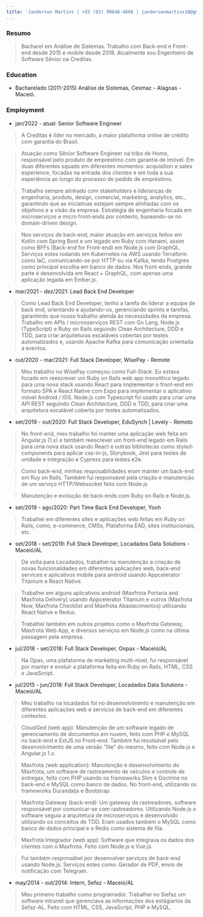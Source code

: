 ```yaml
---
title: 'Janderson Martins | +55 (82) 99648-4668 | jandersonmartins10@gmail.com'
...
```


### Resumo

> Bacharel em Análise de Sistemas. Trabalho com Back-end e Front-end desde 2015 e mobile desde 2018. Atualmente sou Engenheiro de Software Sênior na Creditas.

### Education 

- Bacharelado (2011-2015) Análise de Sistemas, Cesmac - Alagoas - Maceió.

### Employment 

- jan/2022 - atual: Senior Software Engineer

> A Creditas é líder no mercado, a maior plataforma online de crédito com garantia do Brasil. 

> Atuação como Sênior Software Engineer na tribo de Home, responsável pelo produto de empréstimo com garantia de imóvel. Em duas diferentes squads em diferentes momentos: acquisition e sales experience, focadas na entrada dos clientes e em toda a sua experiência ao longo do processo de pedido de empréstimo.

> Trabalho sempre alinhado com stakeholders e lideranças de engenharia, produto, design, comercial, marketing, analytics, etc., garantindo que as iniciativas estejam sempre alinhadas com os objetivos e a visão da empresa.
Estratégia de engenharia focada em microserviços e micro front-ends por contexto, baseando-se no domain-driven design.

> Nos serviços de back-end, maior atuação em serviços feitos em Kotlin com Spring Boot e um legado em Ruby com Hanami, assim como BFFs (Back-end for Front-end) em Node.js com GraphQL. Serviços estes rodando em Kubernetes na AWS usando Terraform como IaC, comunicando-se por HTTP ou via Kafka, tendo Postgres como principal escolha em banco de dados. Nos front-ends, grande parte é desenvolvida em React + GraphQL, com apenas uma aplicação legada em Ember.js.

- mar/2021 - dez/2021: Lead Back End Developer


> Como Lead Back End Developer, tenho a tarefa de liderar a equipe de back end, orientando e ajudando-os, gerenciando sprints e tarefas, garantindo que nosso trabalho atenda às necessidades da empresa. Trabalho em APIs / microsserviços REST com Go Lang, Node.js (TypeScript) e Ruby on Rails seguindo Clean Architecture, DDD e TDD, para criar arquiteturas escaláveis cobertas por testes automatizados e, usando Apache Kafka para comunicação orientada a eventos.


- out/2020 - mar/2021: Full Stack Developer, WisePay - Remote

> Meu trabalho no WisePay começou como Full-Stack. Eu estava focado em reescrever um Ruby on Rails web app monolítico legado para uma nova stack usando React para implementar o front-end em formato SPA e React Native com Expo para implementar o aplicativo móvel Android / IOS. Node.js com Typescript foi usado para criar uma API REST seguindo Clean Architecture, DDD e TDD, para criar uma arquitetura escalável coberta por testes automatizados. 

- set/2019 - out/2020: Full Stack Developer, EduSynch | Levely - Remoto

> No front-end, meu trabalho foi manter uma aplicação web feita em Angular.js (1.x) e também reescrever um front-end legado em Rails para uma nova stack usando React e outras bibliotecas como styled-components para aplicar css-in-js, Storybook, Jest para testes de unidade e integração e Cypress para testes e2e.

> Como back-end, minhas resposabilidades eram manter um back-end em Ruy on Rails. Também fui responsável pela criação e manutenção de um serviço HTTP/Websocket feito com Node.js

> Manutenção e evolução de back-ends com Ruby on Rails e Node.js.

- set/2019 - ago/2020: Part Time Back End Developer, Yooh

> Trabalhei em diferentes sites e aplicações web feitas em Ruby on Rails, como, e-commerce, CMSs, Plataforma EAD, sites institucionais, etc.

- set/2018 - set/2019: Full Stack Developer, Locadados Data Solutions - Maceió/AL

> De volta para Locadados, trabalhei na manutenção a criação de novas funcionalidades em diferentes aplicações web, back-end services e aplicativos mobile para android usando Appcelerator Titanium e React Native.

> Trabalhei em alguns aplicativos android (Maxfrota Portaria and Maxfrota Delivery) usando Appcelerator Titanium e outros (Maxfrota Now, Maxfrota Checklist and Maxfrota Abastecimentos) utilizando React Native e Redux.

> Trabalhei também em outros projetos como o Maxfrota Gateway, Maxfrota Web App, e diversos serviços em Node.js como na última passagem pela empresa.

- jul/2018 - set/2018: Full Stack Developer, Onpax - Maceió/AL

> Na Opax, uma plafatorma de marketing multi-nível, fui responsável por manter e evoluir a plataforma feita em Ruby on Rails, HTML, CSS e JavaScript.

- jul/2015 - jun/2018: Full Stack Developer, Locadados Data Solutions - Maceió/AL

> Meu trabalho na locadados foi no desenvolvimento e manutenção em diferentes aplicações web e serviços de back-end em diferentes contextos.

> CloudGed (web app): Manutenção de um software legado de gerenciamento de documentos em nuvem, feito com PHP e MySQL no back-end e ExtJS no Front-end. Também fui resolsável pelo desenvolvimento de uma versão "lite" do mesmo, feito com Node.js e Angular.js 1.x.

> Maxfrota (web application): Manutenção e desenvolvimento do Maxfrota, um software de rastreamento de veículos e controle de entregas, feito com PHP usando os frameworks Slim e Doctrine no back-end e MySQL como banco de dados. No front-end, utilizando os frameworks Durandaljs e Bootstrap.

> Maxfrota Gateway (back-end): Um gateway de rastreadores, software responsável por comunicar-se com rastreadores. Utilizando Node.js o software seguia a arquitetura de microserviços e desenvolvido utilizando os conceitos de TDD. Eram usados também o MySQL como banco de dados principal e o Redis como sistema de fila.

> Maxfrota Integrador (web app): Software que integrava os dados dos clientes com o Maxfrota. Feito com Node.js e Vue.js.

> Fui também responsábel por desenvolver serviços de back-end usando Node.js. Serviços estes como: Gerador de PDF, envio de notificação com Telegram.

- may/2014 - out/2014: Intern, Sefaz - Maceió/AL

> Meu primeiro trabalho como programador. Trabalhei no Siefaz um software intranet que gerenciava as informações dos estágiarios da Sefaz-AL. Feito com HTML, CSS, JavaScript, PHP e MySQL.
